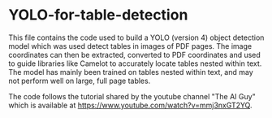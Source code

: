 # YOLO-for-table-detection
This file contains the code used to build a YOLO (version 4) object detection model which was used detect tables in images of PDF pages. The image coordinates can then be extracted, converted to PDF coordinates and used to guide libraries like Camelot to accurately locate tables nested within text. The model has mainly been trained on tables nested within text, and may not perform well on large, full page tables.

The code follows the tutorial shared by the youtube channel "The AI Guy" which is available at https://www.youtube.com/watch?v=mmj3nxGT2YQ.
